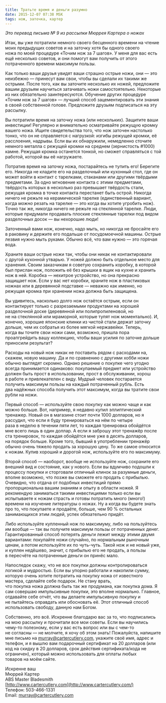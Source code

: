 ```yaml
---
title: Тратьте время и деньги разумно
date: 2015-12-07 07:38 MSK
tags: нож, заточка, картер 
---
```


*Это перевод письма № 9 из рассылки Мюррея Картера о ножах*

Итак, вы уже потратили немного своего бесценного времени на чтение моих предыдущих советов и на заточку хотя бы одного своего ножа по моей процедуре «Точим нож за 7 шагов». У меня для вас есть ещё несколько советов, и они помогут вам получить от этого потраченного времени максимум пользы.

Как только ваши друзья увидят ваши страшно острые ножи, они — это неизбежно — принесут вам свои, чтобы вы сделали их такими же острыми. После того, как вы заточите несколько их ножей, предложите вашим друзьям научиться затачивать ножи самостоятельно. Некоторые из них обязательно заинтересуются. Обучение других процедуре «Точим нож за 7 шагов» — лучший способ зацементировать эти знания в своей собственной голове. Предложите друзьям подписаться на эту рассылку. 

Вы потратили время на заточку ножа (или нескольких). Защитите ваши инвестиции! Регулярно и внимательно осматривайте режущую кромку вашего ножа. Ищите свидетельства того, что нож заточен настолько тонко, что он не справляется с нагрузкой: изгибы режущей кромки, её расслоения, надрывы. Если вы их обнаружили, немедленно сточите немного металла с режущей кромки на среднем (зернистость #1000) камне. Режущая кромка останется тонкой, но сможет справляться с той работой, которой вы её нагружаете.

Потратив время на заточку ножа, постарайтесь не тупить его! Берегите его. Никогда не кладите его на разделочный или кухонный стол, где он может войти в контакт с тарелками, стаканами или другими твёрдыми предметами. За одно мгновение контакта с этими предметами, твёрдость которых в несколько раз превышает твёрдость стали, режущая кромка в точке контакта перестанет быть острой. Никогда ничего не режьте на керамической тарелке (единственный вариант, когда *можно* резать на тарелке — это когда вы хотите угробить нож). Точно так же, никогда ничего не режьте на стеклянной тарелке. Люди, которые придумали продавать плоские стеклянные тарелки под видом разделочных досок — вы нехорошие люди!

Заточенный вами нож, конечно, надо мыть, но никогда не бросайте его в раковину и держите его подальше от посудомоечной машины. Острые лезвия нужно мыть руками. Обычно всё, что вам нужно — это горячая вода.

Храните ваши острые ножи так, чтобы они никак не контактировали с другой кухонной утварью. У ножей должно быть отдельное место для хранения. Своим заказчикам я советую сохранить коробку, в которой был прислан нож, положить её без крышки в ящик на кухне и хранить нож в ней. Коробка — нехитрое устройство, но она прекрасно защищает нож. Если у вас нет коробки, храните нож в пластиковых ножнах или в деревянной подставке — неважно как именно, но режущая кромка при хранении ножа должна быть защищена.  

Вы удивитесь, насколько долго нож остаётся острым, если он контактирует только с разрезаемыми продуктами на хорошей разделочной доске (деревянной или полипропиленовой, но не на стеклянной или мраморной, которые тупят нож моментально). И, конечно, хорошие японские клинки из чистой стали держат заточку дольше, чем их собратья из более мягкой нержавейки. Теперь, когда вы точите свои ножи сами, возможно, пришла пора проапгрейдить вашу коллекцию, чтобы ваши усилия по заточке дольше приносили результат?

Расходы на новый нож никак не поставить рядом с расходами на, скажем, новую машину. Да и по сравнению с другими хобби ножи обычно выглядят скромно. Однако решение о покупке чего угодно всегда принимается одинаково: покупаемый предмет или устройство должен быть прост в использовании, прост в обслуживании, хорош в работе и привлекателен с виду. Мудрый человек постарается получить максимум пользы на каждый потраченный рубль. Есть два надёжных способа получить этот максимум, когда вы тратите свои рубли на ножи.

Первый способ — используйте свою покупку как можно чаще и как можно больше. Вот, например, я недавно купил эллиптический тренажер. Новый он в магазине стоит почти 1000 долларов, но я рассудил, что если я буду тренироваться на нём по четыре раза в неделю в течении пяти лет, то каждая тренировка обойдётся мне всего лишь в один доллар. А если я заброшу этот тренажёр после ста тренировок, то каждая обойдётся мне уже в десять долларов, на порядок больше. Кроме того, бывший в употреблении тренажёр обычно очень тяжело продать за хорошую цену. То же самое относится к ножам. Купив хороший и дорогой нож, используйте его по максимуму.

Второй способ — наоборот, вообще не используйте нож, сохраните его внешний вид и состояние, как у нового. Если вы вдумчиво подошли к процессу покупки и сторговали отличный клинок за разумные деньги, вполне возможно, что позже вы сможете его продать с прибылью. Очевидно, что отдача от подобных инвестиций прямо пропорциональна вашим знаниям и опыту в области ножей. Я рекомендую заниматься такими инвестициями только если вы испытываете к ножам страсть и готовы потратить много (много!) времени на изучение литературы о ножах. Ну а когда вы будете знать про то, что покупаете и продаёте, больше, чем 90 % остальных занимающихся этим людей, успех обязательно придёт. 

Либо используйте купленный нож по максимуму, либо на пользуйтесь им вообще — так вы получите максимум пользы от потраченных денег. Гарантированный способ потерять деньги лежит между этими двумя вариантами: покупайте ножи случайно, по нормальным рыночным ценам, а потом используйте их по чуть-чуть. Такой нож и не новый уже, и куплен недёшево, значит, с прибылью его не продать, а пользы в пересчёте на потраченные деньги он принёс мало.

Напоследок скажу, что не все покупки должны контролироваться логикой и мудростью. Если вы упорно работали и накопили сумму, которую очень хотите потратить на покупку ножа от известного мастера, сделайте себе подарок. Не стану врать, что покупка ножа должна быть так же продумана, как покупка дома. Я сам совершаю импульсивные покупки, это вполне нормально. Главное, отдавайте себе отчёт, что вы делаете импульсивную покупку и не пытайтесь оправдать или обосновать её. Этот отличный способ использовать свободу, данную нам Богом.

Собственно, это всё. Искренне благодарю вас за то, что подписались на мою рассылку и прочитали все мои советы. Если вы научились чему-то полезному, если у вас есть вопрос или вы с чем-то не согласны — не молчите, я хочу об этом знать! Пожалуйста, напишите мне письмо на murray@cartercutlery.com, укажите своё имя, адрес и телефон, и я вышлю вам подарочный сертификат на 20 долларов (или код на скидку в 20 долларов, срок действия сертификата/кода не ограничен), который можно использовать для оплаты любых товаров на моём сайте.

Искренне ваш<br> 
Мюррей Картер<br>
ABS Master Bladesmith<br> 
[http://www.cartercutlery.com](http://www.cartercutlery.com/)<br> 
Телефон: 503-466-1331<br> 
Email: murray@cartercutlery.com	

